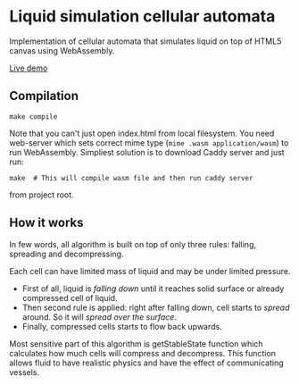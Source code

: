 # Liquid simulation cellular automata

Implementation of cellular automata that simulates liquid on top of HTML5 canvas using WebAssembly.

[Live demo](https://pashawnn.github.io/cellular_liquid/)


## Compilation

```
make compile
```

Note that you can't just open index.html from local filesystem. You need web-server which sets correct mime type (`mime .wasm application/wasm`) to run WebAssembly. Simpliest solution is to download Caddy server and just run:
```
make  # This will compile wasm file and then run caddy server
```
from project root.


## How it works

In few words, all algorithm is built on top of only three rules: falling, spreading and decompressing.

Each cell can have limited mass of liquid and may be under limited pressure.

* First of all, liquid is *falling down* until it reaches solid surface or already compressed cell of liquid.
* Then second rule is applied: right after falling down, cell starts to *spread* around. So it will *spread over the surface*.
* Finally, compressed cells starts to flow back upwards.

Most sensitive part of this algorithm is getStableState function which calculates how much cells will compress and decompress. This function allows fluid to have realistic physics and have the effect of communicating vessels.
